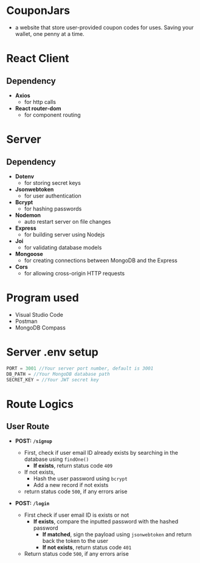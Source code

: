 # CouponJars
- a website that store user-provided coupon codes for uses. Saving your wallet, one penny at a time.


# React Client
## Dependency
- **Axios**
  - for http calls
- **React router-dom**
  - for component routing



# Server

## Dependency
- **Dotenv**
  - for storing secret keys
- **Jsonwebtoken**
  - for user authentication
- **Bcrypt**
  - for hashing passwords
- **Nodemon**
  - auto restart server on file changes
- **Express**
  - for building server using Nodejs
- **Joi**
  - for validating database models
- **Mongoose**
  - for creating connections between MongoDB and the Express
- **Cors**
  - for allowing cross-origin HTTP requests

# Program used
- Visual Studio Code
- Postman
- MongoDB Compass

# Server .env setup
```js
PORT = 3001 //Your server port number, default is 3001
DB_PATH = //Your MongoDB database path
SECRET_KEY = //Your JWT secret key
```

# Route Logics
## User Route
- **POST:** **```/signup```**
  - First, check if user email ID already exists by searching in the database using ```findOne()```
    - **If exists**, return status code ```409```
  - If not exists,
    - Hash the user password using ```bcrypt```
    - Add a new record if not exists
  - return status code ```500```, if any errors arise

- **POST:** **```/login```**
  - First check if user email ID is exists or not
    - **If exists**, compare the inputted password with the hashed password
      - **If matched**, sign the payload using ```jsonwebtoken``` and return back the token to the user
      - **If not exists**, return status code ```401```
  - Return status code ```500```, if any errors arise